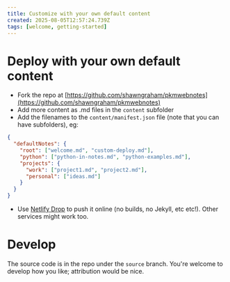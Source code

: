 ```yaml
---
title: Customize with your own default content
created: 2025-08-05T12:57:24.739Z
tags: [welcome, getting-started]
---
```


# Deploy with your own default content

- Fork the repo at [https://github.com/shawngraham/pkmwebnotes](https://github.com/shawngraham/pkmwebnotes)
- Add more content as .md files in the `content` subfolder
- Add the filenames to the `content/manifest.json` file (note that you can have subfolders), eg:

```json
{
  "defaultNotes": {
    "root": ["welcome.md", "custom-deploy.md"],
    "python": ["python-in-notes.md", "python-examples.md"],
    "projects": {
      "work": ["project1.md", "project2.md"],
      "personal": ["ideas.md"]
    }
  }
}
```

- Use [Netlify Drop](https://app.netlify.com/drop) to push it online (no builds, no Jekyll, etc etc!). Other services might work too. 

# Develop

The source code is in the repo under the `source` branch. You're welcome to develop how you like; attribution would be nice.